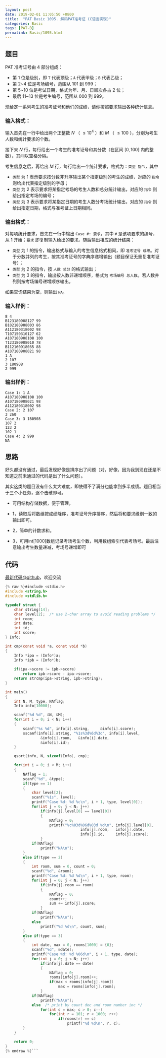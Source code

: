 ```yaml
---
layout: post
date: 2019-02-01 11:05:50 +0800
title:  "PAT Basic 1095. 解码PAT准考证 (C语言实现)"
categories: Basic
tags: [PAT-B]
permalink: Basic/1095.html
---
```


## 题目

PAT 准考证号由 4 部分组成：

  * 第 1 位是级别，即 `T` 代表顶级；`A` 代表甲级；`B` 代表乙级；
  * 第 2~4 位是考场编号，范围从 101 到 999；
  * 第 5~10 位是考试日期，格式为年、月、日顺次各占 2 位；
  * 最后 11~13 位是考生编号，范围从 000 到 999。

现给定一系列考生的准考证号和他们的成绩，请你按照要求输出各种统计信息。

### 输入格式：

输入首先在一行中给出两个正整数 $N$ （ $\le 10^4$ ）和 $M$ （ $\le 100$ ），分别为考生人数和统计要求的个数。

接下来 $N$ 行，每行给出一个考生的准考证号和其分数（在区间 $[0, 100]$ 内的整数），其间以空格分隔。

考生信息之后，再给出 $M$ 行，每行给出一个统计要求，格式为：`类型 指令`，其中

  * `类型` 为 1 表示要求按分数非升序输出某个指定级别的考生的成绩，对应的 `指令` 则给出代表指定级别的字母；
  * `类型` 为 2 表示要求将某指定考场的考生人数和总分统计输出，对应的 `指令` 则给出指定考场的编号；
  * `类型` 为 3 表示要求将某指定日期的考生人数分考场统计输出，对应的 `指令` 则给出指定日期，格式与准考证上日期相同。

### 输出格式：

对每项统计要求，首先在一行中输出 `Case #: 要求`，其中 `#` 是该项要求的编号，从 1 开始；`要求`
即复制输入给出的要求。随后输出相应的统计结果：

  * `类型` 为 1 的指令，输出格式与输入的考生信息格式相同，即 `准考证号 成绩`。对于分数并列的考生，按其准考证号的字典序递增输出（题目保证无重复准考证号）；
  * `类型` 为 2 的指令，按 `人数 总分` 的格式输出；
  * `类型` 为 3 的指令，输出按人数非递增顺序，格式为 `考场编号 总人数`。若人数并列则按考场编号递增顺序输出。

如果查询结果为空，则输出 `NA`。

### 输入样例：

    
    
    8 4
    B123180908127 99
    B102180908003 86
    A112180318002 98
    T107150310127 62
    A107180908108 100
    T123180908010 78
    B112160918035 88
    A107180908021 98
    1 A
    2 107
    3 180908
    2 999
    

### 输出样例：

    
    
    Case 1: 1 A
    A107180908108 100
    A107180908021 98
    A112180318002 98
    Case 2: 2 107
    3 260
    Case 3: 3 180908
    107 2
    123 2
    102 1
    Case 4: 2 999
    NA
    



## 思路

好久都没有通过，最后发现好像是排序出了问题（对，好像，因为我到现在还是不知道之前未通过的代码是出了什么问题）。

其实这类的题目没有什么太大难度，即使得不了满分也能拿到多半成绩。题目相当于三个小任务，逐个击破即可。

- 可用结构存储数据，便于管理。

- 1，读取后将数组按成绩降序，准考证号升序排序，然后将和要求级别一致的输出即可。

- 2，简单的计数求和。

- 3，可用int[1000]数组记录考场考生个数，利用数组索引代表考场号。最后注意输出考生数量递减，考场号递增即可

## 代码

[最新代码@github](https://github.com/OliverLew/PAT/blob/master/PATBasic/1095.c)，欢迎交流
```c
{% raw %}#include <stdio.h>
#include <string.h>
#include <stdlib.h>

typedef struct {
    char string[14];
    char level[2];  /* use 2-char array to avoid reading problems */
    int room;
    int date;
    int id;
    int score;
} Info;

int cmp(const void *a, const void *b)
{
    Info *ipa = (Info*)a;
    Info *ipb = (Info*)b;
    
    if(ipa->score != ipb->score)
        return ipb->score - ipa->score;
    return strcmp(ipa->string, ipb->string);
}

int main()
{
    int N, M, type, NAflag;
    Info info[10000];

    scanf("%d %d", &N, &M);
    for(int i = 0; i < N; i++)
    {
        scanf("%s %d", info[i].string,     &info[i].score);
        sscanf(info[i].string, "%1s%3d%6d%3d", info[i].level,
                &info[i].room,   &info[i].date,
                &info[i].id);
    }

    qsort(info, N, sizeof(Info), cmp);

    for(int i = 0; i < M; i++)
    {
        NAflag = 1;
        scanf("%d", &type);
        if(type == 1)
        {
            char level[2];
            scanf("%1s", level);
            printf("Case %d: %d %c\n", i + 1, type, level[0]);
            for(int j = 0; j < N; j++)
                if(info[j].level[0] == level[0])
                {
                    NAflag = 0;
                    printf("%c%03d%06d%03d %d\n", info[j].level[0],
                                  info[j].room,   info[j].date,
                                  info[j].id,     info[j].score);
                }
            if(NAflag)
                printf("NA\n");
        }
        else if(type == 2)
        {
            int room, sum = 0, count = 0;
            scanf("%d", &room);
            printf("Case %d: %d %d\n", i + 1, type, room);
            for(int j = 0; j < N; j++)
                if(info[j].room == room)
                {
                    NAflag = 0;
                    count++;
                    sum += info[j].score;
                }
            if(NAflag)
                printf("NA\n");
            else
                printf("%d %d\n", count, sum);
        }
        else if(type == 3)
        {
            int date, max = 0, rooms[1000] = {0};
            scanf("%d", &date);
            printf("Case %d: %d %06d\n", i + 1, type, date);
            for(int j = 0; j < N; j++)
                if(info[j].date == date)
                {
                    NAflag = 0;
                    rooms[info[j].room]++;
                    if(max < rooms[info[j].room])
                        max = rooms[info[j].room];
                }
            if(NAflag)
                printf("NA\n");
            else  /* print by count dec and room number inc */
                for(int c = max; c > 0; c--)
                    for(int r = 101; r < 1000; r++)
                        if(rooms[r] == c)
                            printf("%d %d\n", r, c);
        }
    }

    return 0;
}
{% endraw %}```